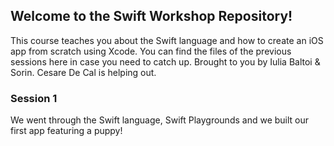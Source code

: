 ## Welcome to the Swift Workshop Repository! 

This course teaches you about the Swift language and how to create an iOS app from scratch using Xcode. You can find the files of the previous sessions here in case you need to catch up. Brought to you by Iulia Baltoi & Sorin. Cesare De Cal is helping out.

### Session 1

We went through the Swift language, Swift Playgrounds and we built our first app featuring a puppy!
